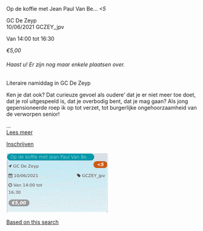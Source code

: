 Op de koffie met Jean Paul Van Be... *<5*

GC De Zeyp  
10/06/2021 GCZEY\_jpv  

Van 14:00 tot 16:30

*€5,00*

  

###### *Haast u! Er zijn nog maar enkele plaatsen over.*

  

Literaire namiddag in GC De Zeyp

Ken je dat ook? Dat curieuze gevoel als oudere’ dat je er niet meer toe doet, dat je rol uitgespeeld is, dat je overbodig bent, dat je mag gaan? Als jong gepensioneerde roep ik op tot verzet, tot burgerlijke ongehoorzaamheid van de verworpen senior!  

...  
[Lees meer](https://tickets.vgc.be/activity/subscribe/GCZEY_jpv)

[Inschrijven](https://tickets.vgc.be/activity/subscribe/GCZEY_jpv)

![](59247.png)

[Based on this search](https://tickets.vgc.be/activity/index?&vrijeplaatsen=1&Age%5B%5D=3%2C4&entity=276)